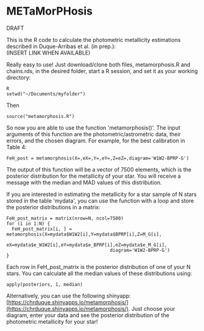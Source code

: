# METaMorPHosis

DRAFT

This is the R code to calculate the photometric metallicity estimations described in Duque-Arribas et al. (in prep.):\
(INSERT LINK WHEN AVAILABLE)

Really easy to use! Just download/clone both files, metamorphosis.R and chains.rds, in the desired folder, start a R session, and set it as your working directory:
```
R
setwd("~/Documents/myfolder")
```

Then
```
source("metamorphosis.R")
```
So now you are able to use the function 'metamorphosis()'. The input arguments of this function are the photometric/astrometric data, their errors, and the chosen diagram. For example, for the best calibration in Table 4:
```
FeH_post = metamorphosis(X=,eX=,Y=,eY=,Z=eZ=,diagram='W1W2-BPRP-G')
```
The output of this function will be a vector of 7500 elements, which is the posterior distribution for the metallicity of your star. You will receive a message with the median and MAD values of this distribution.

If you are interested in estimating the metallicity for a star sample of N stars stored in the table 'mydata', you can use the function with a loop and store the posterior distributions in a matrix:
```
FeH_post_matrix = matrix(nrow=N, ncol=7500)
for (i in 1:N) {
  FeH_post_matrix[i, ] = metamorphosis(X=mydata$W1W2[i],Y=mydata$BPRP[i],Z=M_G[i],                      
                                      eX=mydata$e_W1W2[i],eY=mydata$e_BPRP[i],eZ=mydata$e_M_G[i],
                                      diagram='W1W2-BPRP-G')
}
```

Each row in FeH_post_matrix is the posterior distribution of one of your N stars. You can calculate all the median values of these distributions using:
```
apply(posteriors, 1, median)
```

Alternatively, you can use the following shinyapp: [https://chrduque.shinyapps.io/metamorphosis/](https://chrduque.shinyapps.io/metamorphosis/). Just choose your diagram, enter your data and see the posterior distribution of the photometric metallicity for your star!
